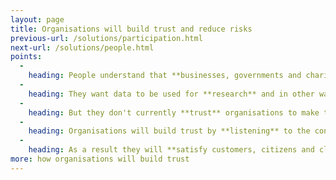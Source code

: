 ```yaml
---
layout: page
title: Organisations will build trust and reduce risks
previous-url: /solutions/participation.html
next-url: /solutions/people.html
points:
  -
    heading: People understand that **businesses, governments and charities** have to use data to **provide services** and **operate efficiently**.
  -
    heading: They want data to be used for **research** and in other ways that bring **public benefit**.
  -
    heading: But they don't currently **trust** organisations to make the right calls on their behalf.
  -
    heading: Organisations will build trust by **listening** to the concerns of those who will be affected, **changing** what they do in response, and being **transparent** about how they make these decisions.
  -
    heading: As a result they will **satisfy customers, citizens and clients**; **reduce risk**; and find data **easier to administer**.
more: how organisations will build trust
---
```

